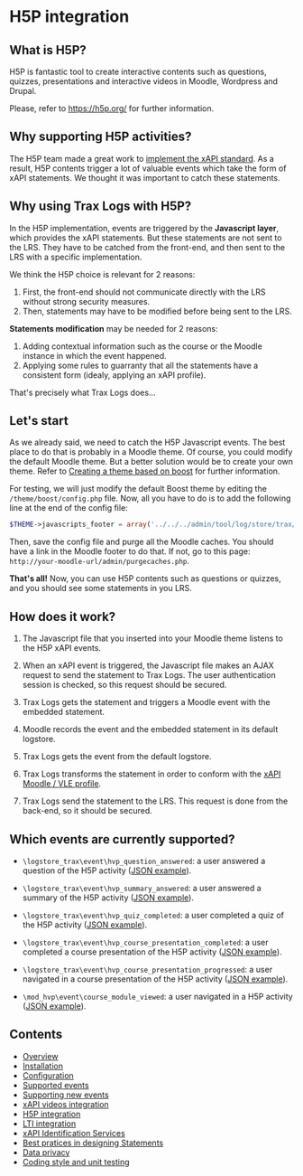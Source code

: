 # H5P integration

## What is H5P?

H5P is fantastic tool to create interactive contents such as questions, quizzes, presentations and interactive videos in Moodle, Wordpress and Drupal.

Please, refer to https://h5p.org/ for further information.


## Why supporting H5P activities?

The H5P team made a great work to [implement the xAPI standard](https://h5p.org/documentation/x-api). As a result, H5P contents trigger a lot of valuable events which take the form of xAPI statements. We thought it was important to catch these statements.


## Why using Trax Logs with H5P? 

In the H5P implementation, events are triggered by the **Javascript layer**, which provides the xAPI statements.
But these statements are not sent to the LRS. They have to be catched from the front-end, and then sent to the LRS with a specific implementation.

We think the H5P choice is relevant for 2 reasons:
1. First, the front-end should not communicate directly with the LRS without strong security measures.
2. Then, statements may have to be modified before being sent to the LRS.

**Statements modification** may be needed for 2 reasons:
1. Adding contextual information such as the course or the Moodle instance in which the event happened.
2. Applying some rules to guarranty that all the statements have a consistent form (idealy, applying an xAPI profile).

That's precisely what Trax Logs does...


## Let's start 

As we already said, we need to catch the H5P Javascript events. The best place to do that is probably in a Moodle theme. Of course, you could modify the default Moodle theme. But a better solution would be to create your own theme. Refer to [Creating a theme based on boost](https://docs.moodle.org/dev/Creating_a_theme_based_on_boost) for further information.

For testing, we will just modify the default Boost theme by editing the `/theme/boost/config.php` file. Now, all you have to do is to add the following line at the end of the config file:

```php
$THEME->javascripts_footer = array('../../../admin/tool/log/store/trax/javascript/catch_hvp_events');
```

Then, save the config file and purge all the Moodle caches. You should have a link in the Moodle footer to do that. If not, go to this page: `http://your-moodle-url/admin/purgecaches.php`.

**That's all!** Now, you can use H5P contents such as questions or quizzes, and you should see some statements in you LRS.


## How does it work? 

1. The Javascript file that you inserted into your Moodle theme listens to the H5P xAPI events.

2. When an xAPI event is triggered, the Javascript file makes an AJAX request to send the statement to Trax Logs. The user authentication session is checked, so this request should be secured.

3. Trax Logs gets the statement and triggers a Moodle event with the embedded statement.

4. Moodle records the event and the embedded statement in its default logstore. 

5. Trax Logs gets the event from the default logstore.

6. Trax Logs transforms the statement in order to conform with the [xAPI Moodle / VLE profile](http://doc.xapi.fr/profiles/moodle).

7. Trax Logs send the statement to the LRS. This request is done from the back-end, so it should be secured.


## Which events are currently supported?

- `\logstore_trax\event\hvp_question_answered`: a user answered a question of the H5P activity ([JSON example](http://doc.xapi.fr/profiles/moodle/events_hvp#question-answered)).

- `\logstore_trax\event\hvp_summary_answered`: a user answered a summary of the H5P activity ([JSON example](http://doc.xapi.fr/profiles/moodle/events_hvp#summary-answered)).

- `\logstore_trax\event\hvp_quiz_completed`: a user completed a quiz of the H5P activity ([JSON example](http://doc.xapi.fr/profiles/moodle/events_hvp#quiz-completed)).

- `\logstore_trax\event\hvp_course_presentation_completed`: a user completed a course presentation 
of the H5P activity ([JSON example](http://doc.xapi.fr/profiles/moodle/events_hvp#pres-completed)).

- `\logstore_trax\event\hvp_course_presentation_progressed`: a user navigated in a course presentation 
of the H5P activity ([JSON example](http://doc.xapi.fr/profiles/moodle/events_hvp#nav-in-pres)).

- `\mod_hvp\event\course_module_viewed`: a user navigated in a H5P activity ([JSON example](http://doc.xapi.fr/profiles/moodle/events_hvp#nav-in-module)).



## Contents

* [Overview](../README.md)
* [Installation](install.md)
* [Configuration](config.md)
* [Supported events](events.md)
* [Supporting new events](extend.md)
* [xAPI videos integration](vid.md)
* [H5P integration](h5p.md)
* [LTI integration](lti.md)
* [xAPI Identification Services](id.md)
* [Best pratices in designing Statements](best-practices.md)
* [Data privacy](privacy.md)
* [Coding style and unit testing](test.md)
